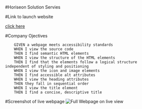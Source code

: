 
#Horiseon Solution Servies


#Link to launch website

[click here](https://brittnc.github.io/refrac-hmwk/)

#Company Ojectives 

        GIVEN a webpage meets accessibility standards
        WHEN I view the source code
        THEN I find semantic HTML elements
        WHEN I view the structure of the HTML elements
        THEN I find that the elements follow a logical structure independent of styling and positioning
        WHEN I view the icon and image elements
        THEN I find accessible alt attributes
        WHEN I view the heading attributes
        THEN they fall in sequential order
        WHEN I view the title element
        THEN I find a concise, descriptive title
        
        

#Screenshot of live webpage
        ![Full Webpage on live view](https://github.com/brittnc/refrac-hmwk/blob/main/Assets/127.0.0.1_5500_refrac-hmwk_Develop_code-refractor-homework.html.png)
              
        
